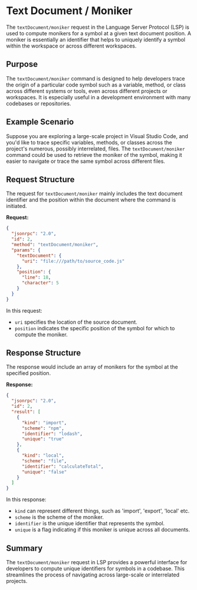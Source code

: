 # Text Document / Moniker

The `textDocument/moniker` request in the Language Server Protocol (LSP) is used to compute monikers for a symbol at a given text document position. A moniker is essentially an identifier that helps to uniquely identify a symbol within the workspace or across different workspaces.

## Purpose

The `textDocument/moniker` command is designed to help developers trace the origin of a particular code symbol such as a variable, method, or class across different systems or tools, even across different projects or workspaces. It is especially useful in a development environment with many codebases or repositories.

## Example Scenario

Suppose you are exploring a large-scale project in Visual Studio Code, and you'd like to trace specific variables, methods, or classes across the project's numerous, possibly interrelated, files. The `textDocument/moniker` command could be used to retrieve the moniker of the symbol, making it easier to navigate or trace the same symbol across different files.

## Request Structure

The request for `textDocument/moniker` mainly includes the text document identifier and the position within the document where the command is initiated.

**Request:**

```json
{
  "jsonrpc": "2.0",
  "id": 2,
  "method": "textDocument/moniker",
  "params": {
    "textDocument": {
      "uri": "file:///path/to/source_code.js"
    },
    "position": {
      "line": 18,
      "character": 5
    }
  }
}
```

In this request:
- `uri` specifies the location of the source document.
- `position` indicates the specific position of the symbol for which to compute the moniker.

## Response Structure

The response would include an array of monikers for the symbol at the specified position.

**Response:**

```json
{
  "jsonrpc": "2.0",
  "id": 2,
  "result": [
    {
      "kind": "import",
      "scheme": "npm",
      "identifier": "lodash",
      "unique": "true"
    },
    {
      "kind": "local",
      "scheme": "file",
      "identifier": "calculateTotal",
      "unique": "false"
    }
  ]
}
```

In this response:
- `kind` can represent different things, such as 'import', 'export', 'local' etc.
- `scheme` is the scheme of the moniker.
- `identifier` is the unique identifier that represents the symbol.
- `unique` is a flag indicating if this moniker is unique across all documents.

## Summary

The `textDocument/moniker` request in LSP provides a powerful interface for developers to compute unique identifiers for symbols in a codebase. This streamlines the process of navigating across large-scale or interrelated projects.